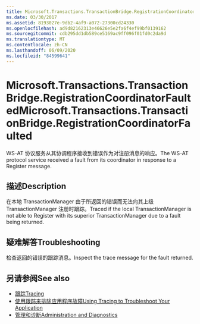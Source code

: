 ```yaml
---
title: Microsoft.Transactions.TransactionBridge.RegistrationCoordinatorFaulted
ms.date: 03/30/2017
ms.assetid: 8193027e-9db2-4af9-a072-27300cd24330
ms.openlocfilehash: ad9d82162313e46626e5e2fa6f4ef99bf0139162
ms.sourcegitcommit: cdb295dd1db589ce5169ac9ff096f01fd0c2da9d
ms.translationtype: MT
ms.contentlocale: zh-CN
ms.lasthandoff: 06/09/2020
ms.locfileid: "84599641"
---
```

# <a name="microsofttransactionstransactionbridgeregistrationcoordinatorfaulted"></a><span data-ttu-id="e392e-102">Microsoft.Transactions.TransactionBridge.RegistrationCoordinatorFaulted</span><span class="sxs-lookup"><span data-stu-id="e392e-102">Microsoft.Transactions.TransactionBridge.RegistrationCoordinatorFaulted</span></span>
<span data-ttu-id="e392e-103">WS-AT 协议服务从其协调程序接收到错误作为对注册消息的响应。</span><span class="sxs-lookup"><span data-stu-id="e392e-103">The WS-AT protocol service received a fault from its coordinator in response to a Register message.</span></span>  
  
## <a name="description"></a><span data-ttu-id="e392e-104">描述</span><span class="sxs-lookup"><span data-stu-id="e392e-104">Description</span></span>  
 <span data-ttu-id="e392e-105">在本地 TransactionManager 由于所返回的错误而无法向其上级 TransactionManager 注册时跟踪。</span><span class="sxs-lookup"><span data-stu-id="e392e-105">Traced if the local TransactionManager is not able to Register with its superior TransactionManager due to a fault being returned.</span></span>  
  
## <a name="troubleshooting"></a><span data-ttu-id="e392e-106">疑难解答</span><span class="sxs-lookup"><span data-stu-id="e392e-106">Troubleshooting</span></span>  
 <span data-ttu-id="e392e-107">检查返回的错误的跟踪消息。</span><span class="sxs-lookup"><span data-stu-id="e392e-107">Inspect the trace message for the fault returned.</span></span>  
  
## <a name="see-also"></a><span data-ttu-id="e392e-108">另请参阅</span><span class="sxs-lookup"><span data-stu-id="e392e-108">See also</span></span>

- [<span data-ttu-id="e392e-109">跟踪</span><span class="sxs-lookup"><span data-stu-id="e392e-109">Tracing</span></span>](index.md)
- [<span data-ttu-id="e392e-110">使用跟踪来排除应用程序故障</span><span class="sxs-lookup"><span data-stu-id="e392e-110">Using Tracing to Troubleshoot Your Application</span></span>](using-tracing-to-troubleshoot-your-application.md)
- [<span data-ttu-id="e392e-111">管理和诊断</span><span class="sxs-lookup"><span data-stu-id="e392e-111">Administration and Diagnostics</span></span>](../index.md)
